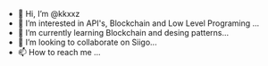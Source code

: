 - 👋 Hi, I’m @kkxxz
- 👀 I’m interested in API's, Blockchain and Low Level Programing ...
- 🌱 I’m currently learning Blockchain and desing patterns...
- 💞️ I’m looking to collaborate on Siigo...
- 📫 How to reach me ...

<!---
kkxxz/kkxxz is a ✨ special ✨ repository because its `README.md` (this file) appears on your GitHub profile.
You can click the Preview link to take a look at your changes.
--->
